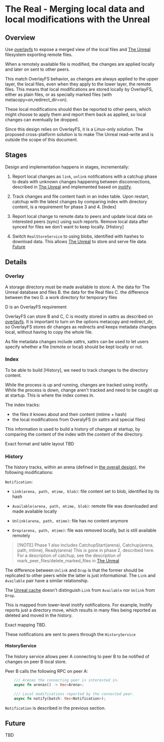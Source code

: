 # The Real - Merging local data and local modifications with the Unreal

## Overview

Use [overlayfs](https://docs.kernel.org/filesystems/overlayfs.html) to
expose a merged view of the local files and [The Unreal](unreal.md)
filesystem exporting remote files. 

When a remotely available file is modified, the changes are applied
locally and later on sent to other peers.

This match OverlayFS behavior, as changes are always applied to the
upper layer, the local files, even when they apply to the lower layer,
the remote files. This means that local modifications are stored
locally by OverlayFS, either as plain files, or as specially marked
files (with metacopy=on,redirect_dir=on).

These local modifications should then be reported to other peers,
which might choose to apply them and report them back as applied, so
local changes can eventually be dropped.

Since this design relies on OverlayFS, it is a Linux-only solution.
The proposed cross-platform solution is to make The Unreal read-write
and is outside the scope of this document.

## Stages

Design and implementation happens in stages, incrementally:

1. Report local changes as `link`, `unlink` notifications with a
   catchup phase to deals with unknown changes happening between
   disconnections, described in [The Unreal](./unreal.md) and
   implemented based on
   [inotify](https://man7.org/linux/man-pages/man7/inotify.7.html).
   
2. Track changes and file content hash in an index table. Upon
   restart, catchup with the latest changes by comparing index with
   directory content, is a requirement for phase 3 and 4. [Index]
   
3. Report local change to remote data to peers and update local data
   on interested peers (sync) using such reports. Remove local data
   after synced for files we don't want to keep locally. [History]

4. Switch `RealStoreService` to using blobs, identified with hashes to
   download data. This allows [The Unreal](./unreal.md) to store and
   serve file data. [Future](./unreal.md#Future)

## Details

### Overlay

A storage directory must be made available to store:
 A. the data for The Unreal database and files
 B. the data for the Real files
 C. the difference between the two
 D. a work directory for temporary files

D is an OverlayFS requirement

OverlayFS can store B and C, C is mostly stored in xattrs as described
on [overlayfs](https://docs.kernel.org/filesystems/overlayfs.html). It
is important to turn on the options metacopy and redirect_dir, so
OverlayFS stores dir changes as redirects and keeps metadata changes
local, without having to copy the whole file.

As file metadata changes include xattrs, xattrs can be used to let
users specify whether a file (remote or local) should be kept locally
or not.

### Index

To be able to build [History], we need to track changes to the
directory content. 

While the process is up and running, changes are tracked using
inotify. While the process is down, change aren't tracked and need to
be caught up at startup. This is where the index comes in.

The index tracks: 
- the files it knows about and their content (mtime + hash)
- the local modifications from OveralyFS (in xattrs and special files)

This information is used to build a history of changes at startup, by
comparing the content of the index with the content of the directory.

Exact format and table layout TBD

### History

The history tracks, within an arena (defined in [the overall
design](./design.md)), the following modifications:

`Notification`:

- `Link(arena, path, mtime, blob)`: file content set to blob, identified by its hash

- `Available(arena, path, mtime, blob)`: remote file was downloaded and made available locally

- `Unlink(arena, path, mtime)`: file has no content anymore

- `Drop(arena, path, mtime)`: file was removed locally, but is still available remotely

> [!NOTE] Phase 1 also includes CatchupStart(arena), Catchup(arena,
> path, mtime), Ready(arena) This is gone in phase 2, described here.
> For a description of catchup, see the description of 
> mark_peer_files/delete_marked_files in [The Unreal](./unreal.md)

The difference between `Unlink` and `Drop` is that the former should
be replicated to other peers while the latter is just informational.
The `Link` and `Available` pair have a similar relationship.

The [Unreal cache](./unreal.md) doesn't distinguish `Link` from
`Available` nor `Unlink` from `Drop`.

This is mapped from lower-level inotify notifications. For example,
Inotify reports just a directory move, which results in many files
being reported as deleted and moved in the history.

Exact mapping TBD.

These notifications are sent to peers through the `HistoryService`

#### HistoryService

The history service allows peer A connecting to peer B to be notified
of changes on peer B local store. 

Peer B calls the following RPC on peer A:

```rust
    /// Arenas the connecting peer is interested in. 
    async fn arenas() -> Vec<Arena>;
    
    /// Local modifications reported by the connected peer.
    async fn notify(batch: Vec<Notification>);
```

`Notification` is described in the previous section.

## Future

TBD
